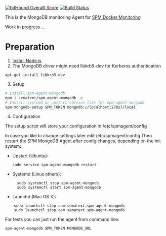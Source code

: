 [![bitHound Overalll Score](https://www.bithound.io/github/sematext/spm-agent-mongodb/badges/score.svg)](https://www.bithound.io/github/sematext/spm-agent-mongodb) [![Build Status](https://travis-ci.org/sematext/spm-agent-mongodb.svg?branch=master)](https://travis-ci.org/sematext/spm-agent-mongodb)

This is the MongoDB monitoring Agent for [SPM Docker Monitoring](http://sematext.com/spm/)

Work in progress ... 

# Preparation 

1. [Install Node.js](https://nodejs.org/en/download/package-manager/) 
2. The MongoDB driver might need libkrb5-dev for Kerberos authentication
```
apt-get install libkrb5-dev
```

3. Setup 

```sh
# Install spm-agent-mongodb 
npm i sematext/spm-agent-mongodb -g
# Install systemd or upstart service file for spm-agent-mongodb
spm-mongodb-setup SPM_TOKEN mongodb://localhost:27017/local
```


4. Configuration 

The setup script will store your configuration in /etc/spmagent/config 

In case you like to change settings later edit /etc/spmagent/config 
Then restart the SPM MongoDB Agent after config changes, depending on the init system:
- Upstart (Ubuntu):  
  ```
  sudo service spm-agent-mongodb restart 
  ```
- Systemd (Linux others):  
  ```
    sudo systemctl stop spm-agent-mongodb
    sudo systemctl start spm-agent-mongodb
  ```
- Launchd (Mac OS X): 
```
    sudo launchctl stop com.sematext.spm-agent-mongodb
    sudo launchctl stop com.sematext.spm-agent-mongodb
```

For tests you can just run the agent from command line:

```
spm-agent-mongodb SPM_TOKEN MONGODB_URL
```


